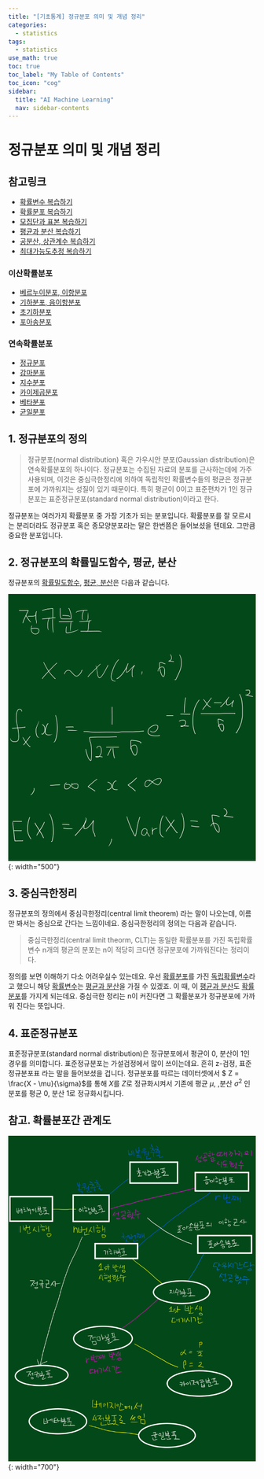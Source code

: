 ```yaml
---
title: "[기초통계] 정규분포 의미 및 개념 정리" 
categories:
  - statistics
tags:
  - statistics
use_math: true
toc: true
toc_label: "My Table of Contents"
toc_icon: "cog"
sidebar:
  title: "AI Machine Learning"
  nav: sidebar-contents
---
```


# 정규분포 의미 및 개념 정리

## 참고링크 
* [확률변수 복습하기](https://losskatsu.github.io/statistics/random-variable/)
* [확률분포 복습하기](https://losskatsu.github.io/statistics/prob-distribution/)
* [모집단과 표본 복습하기](https://losskatsu.github.io/statistics/population-sample/)
* [평균과 분산 복습하기](https://losskatsu.github.io/statistics/mean-vairance/) 
* [공분산, 상관계수 복습하기](https://losskatsu.github.io/statistics/cov-corr/) 
* [최대가능도추정 복습하기](https://losskatsu.github.io/statistics/mle/)
### 이산확률분포
* [베르누이분포, 이항분포](https://losskatsu.github.io/statistics/binomial/) 
* [기하분포, 음이항분포](https://losskatsu.github.io/statistics/geometric-negative/)
* [초기하분포](https://losskatsu.github.io/statistics/hypergeometric/)
* [포아송분포](https://losskatsu.github.io/statistics/poisson/)
### 연속확률분포
* [정규분포](https://losskatsu.github.io/statistics/normaldist/)
* [감마분포](https://losskatsu.github.io/statistics/gammadist/)
* [지수분포](https://losskatsu.github.io/statistics/exponentialdist/)
* [카이제곱분포](https://losskatsu.github.io/statistics/chisquareddist/)
* [베타분포](https://losskatsu.github.io/statistics/betadist/)
* [균일분포](https://losskatsu.github.io/statistics/uniformdist/)

## 1. 정규분포의 정의

> 정규분포(normal distribution) 혹은 가우시안 분포(Gaussian distribution)은 연속확률분포의 하나이다. 정규분포는 수집된 자료의 분포를 근사하는데에 가주 사용되며, 이것은 중심극한정리에 의하여 독립적인 확률변수들의 평균은 정규분포에 가까워지는 성질이 있기 때문이다. 특히 평균이 0이고 표준편차가 1인 정규분포는 표준정규분포(standard normal distribution)이라고 한다. 

정규분포는 여러가지 확률분포 중 가장 기초가 되는 분포입니다. 
확률분포를 잘 모르시는 분리더라도 정규분포 혹은 종모양분포라는 말은 한번쯤은 들어보셨을 텐데요. 
그만큼 중요한 분포입니다. 

## 2. 정규분포의 확률밀도함수, 평균, 분산

정규분포의 [확률밀도함수](https://losskatsu.github.io/statistics/prob-distribution/#), [평균, 분산](https://losskatsu.github.io/statistics/mean-vairance/#)은 다음과 같습니다.

![figure01](/assets/images/statistics/normal/normaldist01.jpg){: width="500"}


## 3. 중심극한정리

정규분포의 정의에서 중심극한정리(central limit theorem) 라는 말이 나오는데, 이름만 봐서는 중심으로 간다는 느낌이네요. 
중심극한정리의 정의는 다음과 같습니다. 

> 중심극한정리(central limit theorm, CLT)는 동일한 확률분포를 가진 독립확률변수 n개의 평균의 분포는 n이 적당히 크다면 정규분포에 가까워진다는 정리이다. 

정의를 보면 이해하기 다소 어려우실수 있는데요. 우선 [확률분포](https://losskatsu.github.io/statistics/prob-distribution/#)를 가진 [독립확률변수](https://losskatsu.github.io/statistics/random-variable/)라고 했으니 해당 [확률변수](https://losskatsu.github.io/statistics/random-variable/)는 [평균과 분산](https://losskatsu.github.io/statistics/mean-vairance/#)을 가질 수 있겠죠. 이 때, 이 [평균과 분산](https://losskatsu.github.io/statistics/mean-vairance/#)도 [확률분포](https://losskatsu.github.io/statistics/prob-distribution/#)를 가지게 되는데요. 중심극한 정리는 n이 커진다면 그 확률분포가 정규분포에 가까워 진다는 뜻입니다. 

## 4. 표준정규분포

표준정규분포(standard normal distribution)은 정규분포에서 평균이 0, 분산이 1인 경우를 의미합니다. 
표준정규분포는 가설검정에서 많이 쓰이는데요. 흔히 z-검정, 표준정규분포표 라는 말을 들어보셨을 겁니다. 
정규분포를 따르는 데이터셋에서 $ Z = \frac{X - \mu}{\sigma}$를 통해 $X$를 $Z$로 정규화시켜서 기존에 평균 $\mu$, ,분산 $\sigma^2$ 인 분포를 평균 0, 분산 1로 정규화시킵니다. 

## 참고. 확률분포간 관계도

![figure100](/assets/images/statistics/dist_rel.jpg){: width="700"}


